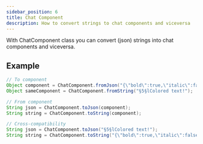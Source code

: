 ```yaml
---
sidebar_position: 6
title: Chat Component
description: How to convert strings to chat components and viceversa
---
```


With ChatComponent class you can convert (json) strings into chat components and viceversa.

## Example

```java
// To component
Object component = ChatComponent.fromJson("{\"bold\":true,\"italic\":false,\"color\":\"dark_purple\",\"text\":\"Colored text!\"}");
Object sameComponent = ChatComponent.fromString("§5§lColored text!");

// From component
String json = ChatComponent.toJson(component);
String string = ChatComponent.toString(component);

// Cross-compatibility
String json = ChatComponent.toJson("§5§lColored text!");
String string = ChatComponent.toString("{\"bold\":true,\"italic\":false,\"color\":\"dark_purple\",\"text\":\"Colored text!\"}");
```